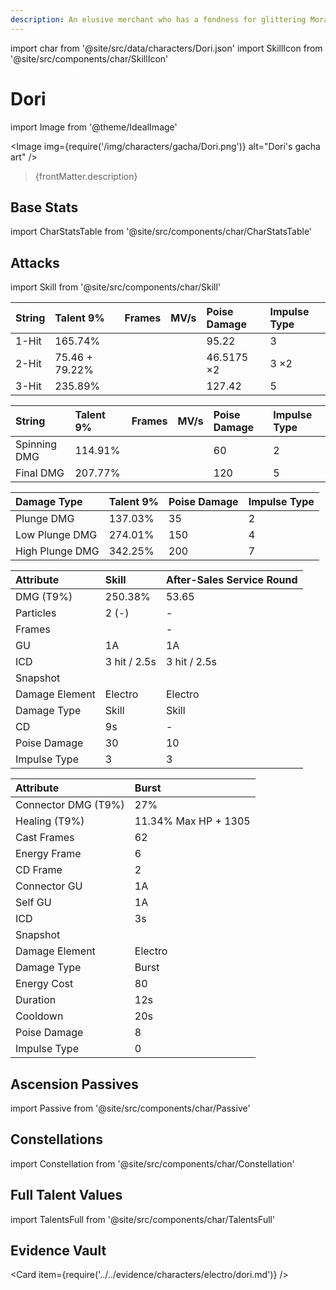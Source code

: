 ```yaml
---
description: An elusive merchant who has a fondness for glittering Mora.
---
```


import char from '@site/src/data/characters/Dori.json'
import SkillIcon from '@site/src/components/char/SkillIcon'

# Dori

import Image from '@theme/IdealImage'

<Image img={require('/img/characters/gacha/Dori.png')} alt="Dori's gacha art" />
<blockquote>{frontMatter.description}</blockquote>

## Base Stats

import CharStatsTable from '@site/src/components/char/CharStatsTable'

<CharStatsTable char={char} />

## Attacks

import Skill from '@site/src/components/char/Skill'

<Tabs>
<TabItem value='na' label='Normal Attacks'>
<SkillIcon char={char} skill='na' />
<div class='talent-columns'>
<Skill char={char} skill='na' sectionFilter='Normal Attack' />

| String | Talent 9%       | Frames | MV/s      | Poise Damage | Impulse Type |
| :----- | :-------------- | :----- | :-------- | :----------- | :----------- |
| 1-Hit  | 165.74%         |        |           | 95.22        | 3            |
| 2-Hit  | 75.46 \+ 79.22% |        |           | 46.5175 ×2   | 3 ×2         |
| 3-Hit  | 235.89%         |        |           | 127.42       | 5            |

</div>
<div class='talent-columns'>
<Skill char={char} skill='na' sectionFilter='Charged Attack' />

| String       | Talent 9% | Frames | MV/s      | Poise Damage | Impulse Type |
| :----------- | :-------- | :----- | :-------- | :----------- | :----------- |
| Spinning DMG | 114.91%   |        |           | 60           | 2            |
| Final DMG    | 207.77%   |        |           | 120          | 5            |

</div>
<div class='talent-columns'>
<Skill char={char} skill='na' sectionFilter='Plunging Attack' />

| Damage Type     | Talent 9% | Poise Damage | Impulse Type |
| :-------------- | :-------- | :----------- | :----------- |
| Plunge DMG      | 137.03%   | 35           | 2            |
| Low Plunge DMG  | 274.01%   | 150          | 4            |
| High Plunge DMG | 342.25%   | 200          | 7            |

</div>

</TabItem>

<TabItem value='e' label='Skill'>
<SkillIcon char={char} skill='e' />
<div class='talent-columns'>
<Skill char={char} skill='e' />

| Attribute                 | Skill        | After-Sales Service Round |
| :-----------------------  | :----------- | :------------------------ |
| DMG \(T9%\)               | 250.38%      | 53.65                     |
| Particles                 | 2 \(-\)      | -                         |
| Frames                    |              | -                         |
| GU                        | 1A           | 1A                        |
| ICD                       | 3 hit / 2.5s | 3 hit / 2.5s              |
| Snapshot                  |              |                           |
| Damage Element            | Electro      | Electro                   |
| Damage Type               | Skill        | Skill                     |
| CD                        | 9s           | -                         |
| Poise Damage              | 30           | 10                        |
| Impulse Type              | 3            | 3                         |

</div>

</TabItem>

<TabItem value='q' label='Burst'>
<SkillIcon char={char} skill='q' />
<div class='talent-columns'>
<Skill char={char} skill='q'/>

| Attribute             | Burst                |
| :-------------------- | :------------------- |
| Connector DMG \(T9%\) | 27%                  |
| Healing \(T9%\)       | 11.34% Max HP + 1305 |
| Cast Frames           | 62                   |
| Energy Frame          | 6                    |
| CD Frame              | 2                    |
| Connector GU          | 1A                   |
| Self GU               | 1A                   |
| ICD                   | 3s                   |
| Snapshot              |                      |
| Damage Element        | Electro              |
| Damage Type           | Burst                |
| Energy Cost           | 80                   |
| Duration              | 12s                  |
| Cooldown              | 20s                  |
| Poise Damage          | 8                    |
| Impulse Type          | 0                    |

</div>

</TabItem>
</Tabs>

## Ascension Passives

import Passive from '@site/src/components/char/Passive'

<Tabs>
<TabItem value='passive' label='Passive'>
<Passive char={char} passive={2} />
</TabItem>

<TabItem value='a1' label='Ascension 1'>
<Passive char={char} passive={0} />
</TabItem>

<TabItem value="a4" label="Ascension 4">
<Passive char={char} passive={1} />
</TabItem>
</Tabs>

## Constellations

import Constellation from '@site/src/components/char/Constellation'

<Tabs>
<TabItem value='c1' label='C1'>
<Constellation char={char} constellation={1} />
</TabItem>

<TabItem value='c2' label='C2'>
<Constellation char={char} constellation={2} />
</TabItem>

<TabItem value='c3' label='C3'>
<Constellation char={char} constellation={3} />
</TabItem>

<TabItem value='c4' label='C4'>
<Constellation char={char} constellation={4} />
</TabItem>

<TabItem value='c5' label='C5'>
<Constellation char={char} constellation={5} />
</TabItem>

<TabItem value='c6' label='C6'>
<Constellation char={char} constellation={6} />
</TabItem>
</Tabs>

## Full Talent Values

import TalentsFull from '@site/src/components/char/TalentsFull'

<TalentsFull char={char}/>

## Evidence Vault

<Card item={require('../../evidence/characters/electro/dori.md')} />

